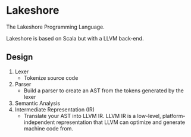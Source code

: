 # Lakeshore
 
The Lakeshore Programming Language.

Lakeshore is based on Scala but with a LLVM back-end.

## Design

1. Lexer
    - Tokenize source code
2. Parser
    - Build a parser to create an AST from the tokens generated by the lexer
3. Semantic Analysis
4. Intermediate Representation (IR)
    - Translate your AST into LLVM IR. LLVM IR is a low-level, platform-independent representation that LLVM can optimize and generate machine code from.
